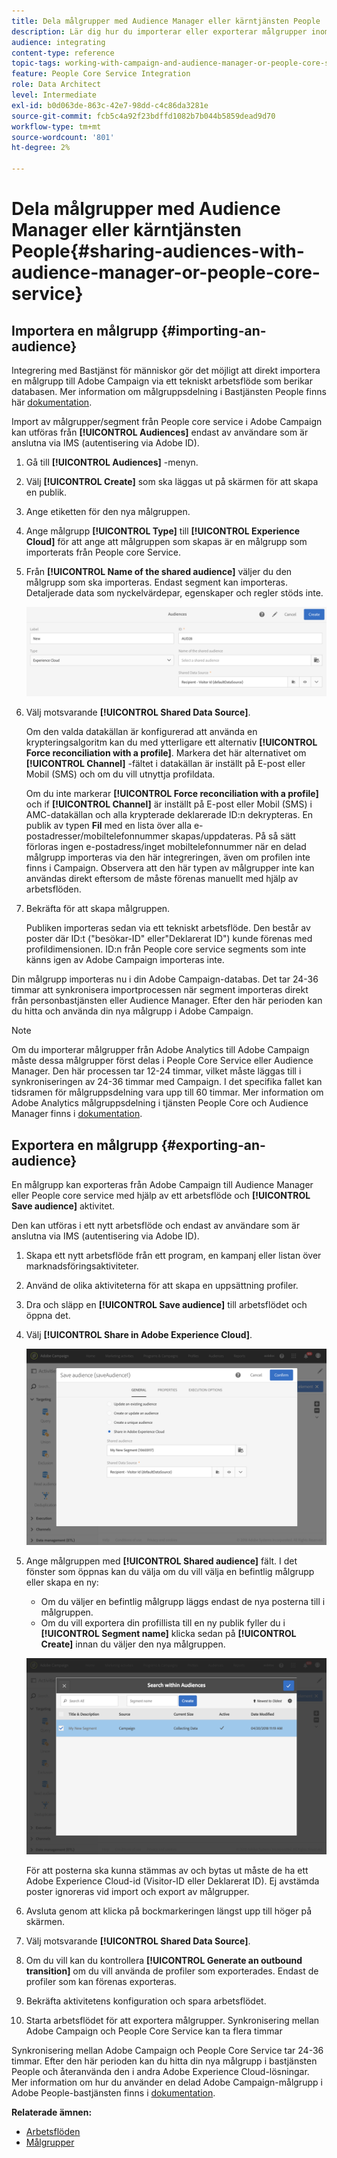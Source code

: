 ```yaml
---
title: Dela målgrupper med Audience Manager eller kärntjänsten People
description: Lär dig hur du importerar eller exporterar målgrupper inom olika Adobe Experience Cloud-lösningar.
audience: integrating
content-type: reference
topic-tags: working-with-campaign-and-audience-manager-or-people-core-service
feature: People Core Service Integration
role: Data Architect
level: Intermediate
exl-id: b0d063de-863c-42e7-98dd-c4c86da3281e
source-git-commit: fcb5c4a92f23bdffd1082b7b044b5859dead9d70
workflow-type: tm+mt
source-wordcount: '801'
ht-degree: 2%

---
```


# Dela målgrupper med Audience Manager eller kärntjänsten People{#sharing-audiences-with-audience-manager-or-people-core-service}

## Importera en målgrupp {#importing-an-audience}

Integrering med Bastjänst för människor gör det möjligt att direkt importera en målgrupp till Adobe Campaign via ett tekniskt arbetsflöde som berikar databasen. Mer information om målgruppsdelning i Bastjänsten People finns här [dokumentation](https://experienceleague.adobe.com/docs/analytics/components/segmentation/segmentation-workflow/seg-publish.html).

Import av målgrupper/segment från People core service i Adobe Campaign kan utföras från **[!UICONTROL Audiences]** endast av användare som är anslutna via IMS (autentisering via Adobe ID).

1. Gå till **[!UICONTROL Audiences]** -menyn.
1. Välj **[!UICONTROL Create]** som ska läggas ut på skärmen för att skapa en publik.
1. Ange etiketten för den nya målgruppen.
1. Ange målgrupp **[!UICONTROL Type]** till **[!UICONTROL Experience Cloud]** för att ange att målgruppen som skapas är en målgrupp som importerats från People core Service.
1. Från **[!UICONTROL Name of the shared audience]** väljer du den målgrupp som ska importeras. Endast segment kan importeras. Detaljerade data som nyckelvärdepar, egenskaper och regler stöds inte.

   ![](assets/aam_import_audience.png)

1. Välj motsvarande **[!UICONTROL Shared Data Source]**.

   Om den valda datakällan är konfigurerad att använda en krypteringsalgoritm kan du med ytterligare ett alternativ **[!UICONTROL Force reconciliation with a profile]**. Markera det här alternativet om **[!UICONTROL Channel]** -fältet i datakällan är inställt på E-post eller Mobil (SMS) och om du vill utnyttja profildata.

   Om du inte markerar **[!UICONTROL Force reconciliation with a profile]** och if **[!UICONTROL Channel]** är inställt på E-post eller Mobil (SMS) i AMC-datakällan och alla krypterade deklarerade ID:n dekrypteras. En publik av typen **Fil** med en lista över alla e-postadresser/mobiltelefonnummer skapas/uppdateras. På så sätt förloras ingen e-postadress/inget mobiltelefonnummer när en delad målgrupp importeras via den här integreringen, även om profilen inte finns i Campaign. Observera att den här typen av målgrupper inte kan användas direkt eftersom de måste förenas manuellt med hjälp av arbetsflöden.

1. Bekräfta för att skapa målgruppen.

   Publiken importeras sedan via ett tekniskt arbetsflöde. Den består av poster där ID:t (&quot;besökar-ID&quot; eller&quot;Deklarerat ID&quot;) kunde förenas med profildimensionen. ID:n från People core service segments som inte känns igen av Adobe Campaign importeras inte.

Din målgrupp importeras nu i din Adobe Campaign-databas. Det tar 24-36 timmar att synkronisera importprocessen när segment importeras direkt från personbastjänsten eller Audience Manager. Efter den här perioden kan du hitta och använda din nya målgrupp i Adobe Campaign.

>[!NOTE]
>
>Om du importerar målgrupper från Adobe Analytics till Adobe Campaign måste dessa målgrupper först delas i People Core Service eller Audience Manager. Den här processen tar 12-24 timmar, vilket måste läggas till i synkroniseringen av 24-36 timmar med Campaign. I det specifika fallet kan tidsramen för målgruppsdelning vara upp till 60 timmar. Mer information om Adobe Analytics målgruppsdelning i tjänsten People Core och Audience Manager finns i [dokumentation](https://experienceleague.adobe.com/docs/analytics/components/segmentation/segmentation-workflow/seg-publish.html).

## Exportera en målgrupp {#exporting-an-audience}

En målgrupp kan exporteras från Adobe Campaign till Audience Manager eller People core service med hjälp av ett arbetsflöde och **[!UICONTROL Save audience]** aktivitet.

Den kan utföras i ett nytt arbetsflöde och endast av användare som är anslutna via IMS (autentisering via Adobe ID).

1. Skapa ett nytt arbetsflöde från ett program, en kampanj eller listan över marknadsföringsaktiviteter.
1. Använd de olika aktiviteterna för att skapa en uppsättning profiler.
1. Dra och släpp en **[!UICONTROL Save audience]** till arbetsflödet och öppna det.
1. Välj **[!UICONTROL Share in Adobe Experience Cloud]**.

   ![](assets/aam_save_audience_activity.png)

1. Ange målgruppen med **[!UICONTROL Shared audience]** fält. I det fönster som öppnas kan du välja om du vill välja en befintlig målgrupp eller skapa en ny:

   * Om du väljer en befintlig målgrupp läggs endast de nya posterna till i målgruppen.
   * Om du vill exportera din profillista till en ny publik fyller du i **[!UICONTROL Segment name]** klicka sedan på **[!UICONTROL Create]** innan du väljer den nya målgruppen.

   ![](assets/aam_save_audience_segment_picker.png)

   För att posterna ska kunna stämmas av och bytas ut måste de ha ett Adobe Experience Cloud-id (Visitor-ID eller Deklarerat ID). Ej avstämda poster ignoreras vid import och export av målgrupper.

1. Avsluta genom att klicka på bockmarkeringen längst upp till höger på skärmen.
1. Välj motsvarande **[!UICONTROL Shared Data Source]**.
1. Om du vill kan du kontrollera **[!UICONTROL Generate an outbound transition]** om du vill använda de profiler som exporterades. Endast de profiler som kan förenas exporteras.
1. Bekräfta aktivitetens konfiguration och spara arbetsflödet.
1. Starta arbetsflödet för att exportera målgrupper. Synkronisering mellan Adobe Campaign och People Core Service kan ta flera timmar

Synkronisering mellan Adobe Campaign och People Core Service tar 24-36 timmar. Efter den här perioden kan du hitta din nya målgrupp i bastjänsten People och återanvända den i andra Adobe Experience Cloud-lösningar. Mer information om hur du använder en delad Adobe Campaign-målgrupp i Adobe People-bastjänsten finns i [dokumentation](https://experienceleague.adobe.com/docs/core-services/interface/audiences/t-audience-create.html).

**Relaterade ämnen:**

* [Arbetsflöden](../../automating/using/get-started-workflows.md)
* [Målgrupper](../../audiences/using/about-audiences.md)
